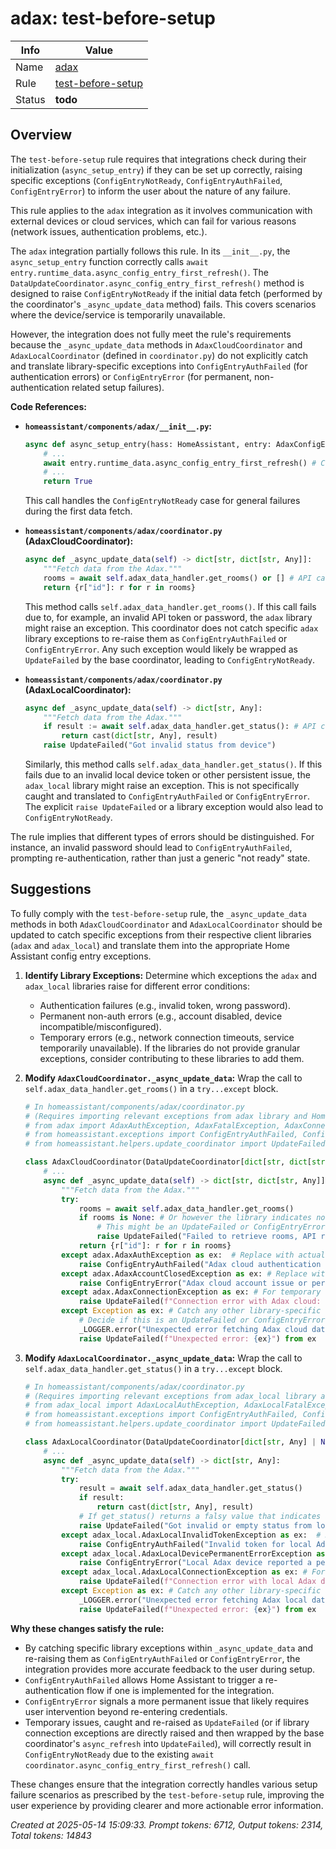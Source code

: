 # adax: test-before-setup

| Info   | Value                                                                    |
|--------|--------------------------------------------------------------------------|
| Name   | [adax](https://www.home-assistant.io/integrations/adax/) |
| Rule   | [test-before-setup](https://developers.home-assistant.io/docs/core/integration-quality-scale/rules/test-before-setup)                                                     |
| Status | **todo**                                                                 |

## Overview

The `test-before-setup` rule requires that integrations check during their initialization (`async_setup_entry`) if they can be set up correctly, raising specific exceptions (`ConfigEntryNotReady`, `ConfigEntryAuthFailed`, `ConfigEntryError`) to inform the user about the nature of any failure.

This rule applies to the `adax` integration as it involves communication with external devices or cloud services, which can fail for various reasons (network issues, authentication problems, etc.).

The `adax` integration partially follows this rule.
In its `__init__.py`, the `async_setup_entry` function correctly calls `await entry.runtime_data.async_config_entry_first_refresh()`. The `DataUpdateCoordinator.async_config_entry_first_refresh()` method is designed to raise `ConfigEntryNotReady` if the initial data fetch (performed by the coordinator's `_async_update_data` method) fails. This covers scenarios where the device/service is temporarily unavailable.

However, the integration does not fully meet the rule's requirements because the `_async_update_data` methods in `AdaxCloudCoordinator` and `AdaxLocalCoordinator` (defined in `coordinator.py`) do not explicitly catch and translate library-specific exceptions into `ConfigEntryAuthFailed` (for authentication errors) or `ConfigEntryError` (for permanent, non-authentication related setup failures).

**Code References:**

*   **`homeassistant/components/adax/__init__.py`:**
    ```python
    async def async_setup_entry(hass: HomeAssistant, entry: AdaxConfigEntry) -> bool:
        # ...
        await entry.runtime_data.async_config_entry_first_refresh() # Correctly calls first refresh
        # ...
        return True
    ```
    This call handles the `ConfigEntryNotReady` case for general failures during the first data fetch.

*   **`homeassistant/components/adax/coordinator.py` (AdaxCloudCoordinator):**
    ```python
    async def _async_update_data(self) -> dict[str, dict[str, Any]]:
        """Fetch data from the Adax."""
        rooms = await self.adax_data_handler.get_rooms() or [] # API call
        return {r["id"]: r for r in rooms}
    ```
    This method calls `self.adax_data_handler.get_rooms()`. If this call fails due to, for example, an invalid API token or password, the `adax` library might raise an exception. This coordinator does not catch specific `adax` library exceptions to re-raise them as `ConfigEntryAuthFailed` or `ConfigEntryError`. Any such exception would likely be wrapped as `UpdateFailed` by the base coordinator, leading to `ConfigEntryNotReady`.

*   **`homeassistant/components/adax/coordinator.py` (AdaxLocalCoordinator):**
    ```python
    async def _async_update_data(self) -> dict[str, Any]:
        """Fetch data from the Adax."""
        if result := await self.adax_data_handler.get_status(): # API call
            return cast(dict[str, Any], result)
        raise UpdateFailed("Got invalid status from device")
    ```
    Similarly, this method calls `self.adax_data_handler.get_status()`. If this fails due to an invalid local device token or other persistent issue, the `adax_local` library might raise an exception. This is not specifically caught and translated to `ConfigEntryAuthFailed` or `ConfigEntryError`. The explicit `raise UpdateFailed` or a library exception would also lead to `ConfigEntryNotReady`.

The rule implies that different types of errors should be distinguished. For instance, an invalid password should lead to `ConfigEntryAuthFailed`, prompting re-authentication, rather than just a generic "not ready" state.

## Suggestions

To fully comply with the `test-before-setup` rule, the `_async_update_data` methods in both `AdaxCloudCoordinator` and `AdaxLocalCoordinator` should be updated to catch specific exceptions from their respective client libraries (`adax` and `adax_local`) and translate them into the appropriate Home Assistant config entry exceptions.

1.  **Identify Library Exceptions:**
    Determine which exceptions the `adax` and `adax_local` libraries raise for different error conditions:
    *   Authentication failures (e.g., invalid token, wrong password).
    *   Permanent non-auth errors (e.g., account disabled, device incompatible/misconfigured).
    *   Temporary errors (e.g., network connection timeouts, service temporarily unavailable).
    If the libraries do not provide granular exceptions, consider contributing to these libraries to add them.

2.  **Modify `AdaxCloudCoordinator._async_update_data`:**
    Wrap the call to `self.adax_data_handler.get_rooms()` in a `try...except` block.

    ```python
    # In homeassistant/components/adax/coordinator.py
    # (Requires importing relevant exceptions from adax library and Home Assistant)
    # from adax import AdaxAuthException, AdaxFatalException, AdaxConnectionException # Hypothetical exceptions
    # from homeassistant.exceptions import ConfigEntryAuthFailed, ConfigEntryError
    # from homeassistant.helpers.update_coordinator import UpdateFailed

    class AdaxCloudCoordinator(DataUpdateCoordinator[dict[str, dict[str, Any]]]):
        # ...
        async def _async_update_data(self) -> dict[str, dict[str, Any]]:
            """Fetch data from the Adax."""
            try:
                rooms = await self.adax_data_handler.get_rooms()
                if rooms is None: # Or however the library indicates no data/error
                    # This might be an UpdateFailed or ConfigEntryError depending on context
                    raise UpdateFailed("Failed to retrieve rooms, API returned no data.")
                return {r["id"]: r for r in rooms}
            except adax.AdaxAuthException as ex:  # Replace with actual auth exception from adax library
                raise ConfigEntryAuthFailed("Adax cloud authentication failed") from ex
            except adax.AdaxAccountClosedException as ex: # Replace with actual permanent error exception
                raise ConfigEntryError("Adax cloud account issue or permanent error") from ex
            except adax.AdaxConnectionException as ex: # For temporary connection issues
                raise UpdateFailed(f"Connection error with Adax cloud: {ex}") from ex
            except Exception as ex: # Catch any other library-specific or unexpected errors
                # Decide if this is an UpdateFailed or ConfigEntryError
                _LOGGER.error("Unexpected error fetching Adax cloud data: %s", ex)
                raise UpdateFailed(f"Unexpected error: {ex}") from ex
    ```

3.  **Modify `AdaxLocalCoordinator._async_update_data`:**
    Wrap the call to `self.adax_data_handler.get_status()` in a `try...except` block.

    ```python
    # In homeassistant/components/adax/coordinator.py
    # (Requires importing relevant exceptions from adax_local library and Home Assistant)
    # from adax_local import AdaxLocalAuthException, AdaxLocalFatalException, AdaxLocalConnectionException # Hypothetical
    # from homeassistant.exceptions import ConfigEntryAuthFailed, ConfigEntryError
    # from homeassistant.helpers.update_coordinator import UpdateFailed

    class AdaxLocalCoordinator(DataUpdateCoordinator[dict[str, Any] | None]):
        # ...
        async def _async_update_data(self) -> dict[str, Any]:
            """Fetch data from the Adax."""
            try:
                result = await self.adax_data_handler.get_status()
                if result:
                    return cast(dict[str, Any], result)
                # If get_status() returns a falsy value that indicates a problem:
                raise UpdateFailed("Got invalid or empty status from local Adax device")
            except adax_local.AdaxLocalInvalidTokenException as ex:  # Replace with actual auth exception
                raise ConfigEntryAuthFailed("Invalid token for local Adax device") from ex
            except adax_local.AdaxLocalDevicePermanentErrorException as ex: # Replace with actual permanent error
                raise ConfigEntryError("Local Adax device reported a permanent error") from ex
            except adax_local.AdaxLocalConnectionException as ex: # For temporary connection issues
                raise UpdateFailed(f"Connection error with local Adax device: {ex}") from ex
            except Exception as ex: # Catch any other library-specific or unexpected errors
                _LOGGER.error("Unexpected error fetching Adax local data: %s", ex)
                raise UpdateFailed(f"Unexpected error: {ex}") from ex
    ```

**Why these changes satisfy the rule:**

*   By catching specific library exceptions within `_async_update_data` and re-raising them as `ConfigEntryAuthFailed` or `ConfigEntryError`, the integration provides more accurate feedback to the user during setup.
*   `ConfigEntryAuthFailed` allows Home Assistant to trigger a re-authentication flow if one is implemented for the integration.
*   `ConfigEntryError` signals a more permanent issue that likely requires user intervention beyond re-entering credentials.
*   Temporary issues, caught and re-raised as `UpdateFailed` (or if library connection exceptions are directly raised and then wrapped by the base coordinator's `async_refresh` into `UpdateFailed`), will correctly result in `ConfigEntryNotReady` due to the existing `await coordinator.async_config_entry_first_refresh()` call.

These changes ensure that the integration correctly handles various setup failure scenarios as prescribed by the `test-before-setup` rule, improving the user experience by providing clearer and more actionable error information.

_Created at 2025-05-14 15:09:33. Prompt tokens: 6712, Output tokens: 2314, Total tokens: 14843_
